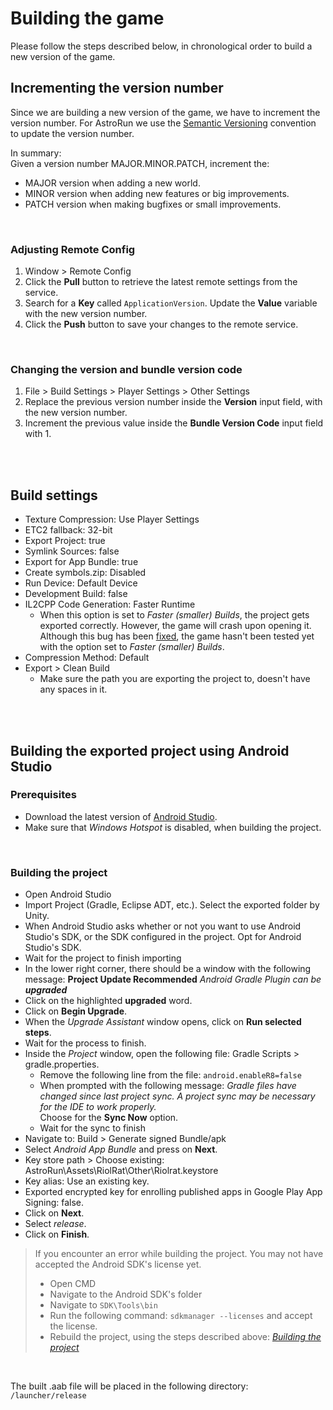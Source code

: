 # Building the game
Please follow the steps described below, in chronological order to build a new version of the game.

## Incrementing the version number
Since we are building a new version of the game, we have to increment the version number. For AstroRun we use the [Semantic Versioning](https://semver.org/) convention to update the version number. 

In summary: <br/>
Given a version number MAJOR.MINOR.PATCH, increment the:

- MAJOR version when adding a new world.
- MINOR version when adding new features or big improvements.
- PATCH version when making bugfixes or small improvements.

<br/>

### Adjusting Remote Config
1. Window > Remote Config
2. Click the **Pull** button to retrieve the latest remote settings from the service.
3. Search for a **Key** called `ApplicationVersion`. Update the **Value** variable with the new version number.
4. Click the **Push** button to save your changes to the remote service.

<br/>

### Changing the version and bundle version code
1. File > Build Settings > Player Settings > Other Settings 
2. Replace the previous version number inside the **Version** input field, with the new version number. 
3. Increment the previous value inside the **Bundle Version Code** input field with 1.

<br/><br/>

## Build settings
- Texture Compression: Use Player Settings
- ETC2 fallback: 32-bit
- Export Project: true
- Symlink Sources: false
- Export for App Bundle: true
- Create symbols.zip: Disabled
- Run Device: Default Device
- Development Build: false
- IL2CPP Code Generation: Faster Runtime
    - When this option is set to *Faster (smaller) Builds*, the project gets exported correctly. However, the game will crash upon opening it. <br/>
     Although this bug has been [fixed](https://issuetracker.unity3d.com/issues/il2cpp-hdrp-crash-when-opening-the-player-made-with-il2cpp-faster-builds), the game hasn't been tested yet with the option set to *Faster (smaller) Builds*.
- Compression Method: Default
- Export > Clean Build
    - Make sure the path you are exporting the project to, doesn't have any spaces in it.

<br/><br/>

## Building the exported project using Android Studio
### Prerequisites
- Download the latest version of [Android Studio](https://developer.android.com/studio).
- Make sure that *Windows Hotspot* is disabled, when building the project.

<br/>

### Building the project
- Open Android Studio
- Import Project (Gradle, Eclipse ADT, etc.). Select the exported folder by Unity.
- When Android Studio asks whether or not you want to use Android Studio's SDK, or the SDK configured in the project. Opt for Android Studio's SDK.
- Wait for the project to finish importing
- In the lower right corner, there should be a window with the following message: **Project Update Recommended** *Android Gradle Plugin can be **upgraded***
- Click on the highlighted **upgraded** word.
- Click on **Begin Upgrade**.
- When the *Upgrade Assistant* window opens, click on **Run selected steps**.
- Wait for the process to finish.
- Inside the *Project* window, open the following file: Gradle Scripts > gradle.properties.
    - Remove the following line from the file: `android.enableR8=false`
    - When prompted with the following message: *Gradle files have changed since last project sync. A project sync may be necessary for the IDE to work properly.* <br/>
    Choose for the **Sync Now** option.
    - Wait for the sync to finish
- Navigate to: Build > Generate signed Bundle/apk
- Select *Android App Bundle* and press on **Next**.
- Key store path > Choose existing: AstroRun\Assets\RiolRat\Other\Riolrat.keystore
- Key alias: Use an existing key.
- Exported encrypted key for enrolling published apps in Google Play App Signing: false.
- Click on **Next**.
- Select *release*.
- Click on **Finish**.

> If you encounter an error while building the project. You may not have accepted the Android SDK's license yet.
> - Open CMD
> - Navigate to the Android SDK's folder
> - Navigate to `SDK\Tools\bin`
> - Run the following command: `sdkmanager --licenses` and accept the license.
> - Rebuild the project, using the steps described above: [*Building the project*](#building-the-project) 

<br/>

The built .aab file will be placed in the following directory: `/launcher/release`
